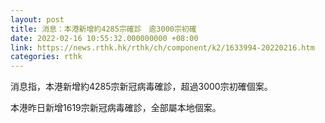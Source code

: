 ```yaml
---
layout: post
title: 消息：本港新增約4285宗確診　逾3000宗初確
date: 2022-02-16 10:55:32.000000000 +08:00
link: https://news.rthk.hk/rthk/ch/component/k2/1633994-20220216.htm
categories: rthk
---
```


消息指，本港新增約4285宗新冠病毒確診，超過3000宗初確個案。

本港昨日新增1619宗新冠病毒確診，全部屬本地個案。
